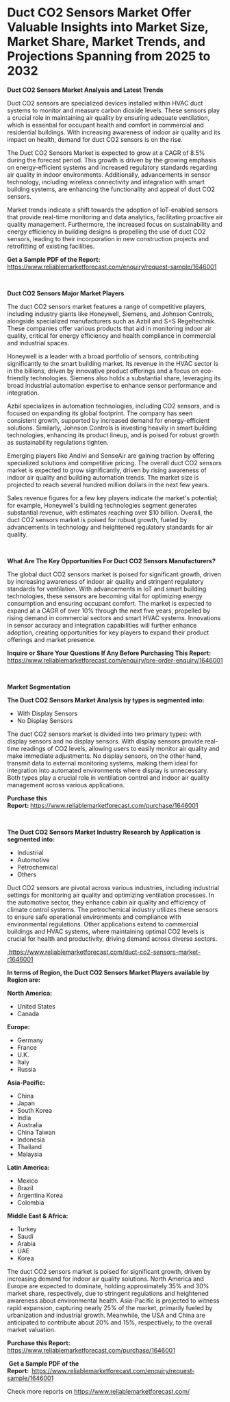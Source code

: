 <p><h1>Duct CO2 Sensors Market Offer Valuable Insights into Market Size, Market Share, Market Trends, and Projections Spanning from 2025 to 2032</h1></p><p><strong>Duct CO2 Sensors Market Analysis and Latest Trends</strong></p>
<p><p>Duct CO2 sensors are specialized devices installed within HVAC duct systems to monitor and measure carbon dioxide levels. These sensors play a crucial role in maintaining air quality by ensuring adequate ventilation, which is essential for occupant health and comfort in commercial and residential buildings. With increasing awareness of indoor air quality and its impact on health, demand for duct CO2 sensors is on the rise.</p><p>The Duct CO2 Sensors Market is expected to grow at a CAGR of 8.5% during the forecast period. This growth is driven by the growing emphasis on energy-efficient systems and increased regulatory standards regarding air quality in indoor environments. Additionally, advancements in sensor technology, including wireless connectivity and integration with smart building systems, are enhancing the functionality and appeal of duct CO2 sensors.</p><p>Market trends indicate a shift towards the adoption of IoT-enabled sensors that provide real-time monitoring and data analytics, facilitating proactive air quality management. Furthermore, the increased focus on sustainability and energy efficiency in building designs is propelling the use of duct CO2 sensors, leading to their incorporation in new construction projects and retrofitting of existing facilities.</p></p>
<p><strong>Get a Sample PDF of the Report:&nbsp;</strong> <a href="https://www.reliablemarketforecast.com/enquiry/request-sample/1646001?utm_campaign=2253&utm_medium=2&utm_source=Github&utm_content=ia&utm_term=21022025&utm_id=duct-co2-sensors">https://www.reliablemarketforecast.com/enquiry/request-sample/1646001</a></p>
<p>&nbsp;</p>
<p><strong>Duct CO2 Sensors Major Market Players</strong></p>
<p><p>The duct CO2 sensors market features a range of competitive players, including industry giants like Honeywell, Siemens, and Johnson Controls, alongside specialized manufacturers such as Azbil and S+S Regeltechnik. These companies offer various products that aid in monitoring indoor air quality, critical for energy efficiency and health compliance in commercial and industrial spaces.</p><p>Honeywell is a leader with a broad portfolio of sensors, contributing significantly to the smart building market. Its revenue in the HVAC sector is in the billions, driven by innovative product offerings and a focus on eco-friendly technologies. Siemens also holds a substantial share, leveraging its broad industrial automation expertise to enhance sensor performance and integration.</p><p>Azbil specializes in automation technologies, including CO2 sensors, and is focused on expanding its global footprint. The company has seen consistent growth, supported by increased demand for energy-efficient solutions. Similarly, Johnson Controls is investing heavily in smart building technologies, enhancing its product lineup, and is poised for robust growth as sustainability regulations tighten.</p><p>Emerging players like Andivi and SenseAir are gaining traction by offering specialized solutions and competitive pricing. The overall duct CO2 sensors market is expected to grow significantly, driven by rising awareness of indoor air quality and building automation trends. The market size is projected to reach several hundred million dollars in the next few years.</p><p>Sales revenue figures for a few key players indicate the market's potential; for example, Honeywell's building technologies segment generates substantial revenue, with estimates reaching over $10 billion. Overall, the duct CO2 sensors market is poised for robust growth, fueled by advancements in technology and heightened regulatory standards for air quality.</p></p>
<p>&nbsp;</p>
<p><strong>What Are The Key Opportunities For Duct CO2 Sensors Manufacturers?</strong></p>
<p><p>The global duct CO2 sensors market is poised for significant growth, driven by increasing awareness of indoor air quality and stringent regulatory standards for ventilation. With advancements in IoT and smart building technologies, these sensors are becoming vital for optimizing energy consumption and ensuring occupant comfort. The market is expected to expand at a CAGR of over 10% through the next five years, propelled by rising demand in commercial sectors and smart HVAC systems. Innovations in sensor accuracy and integration capabilities will further enhance adoption, creating opportunities for key players to expand their product offerings and market presence.</p></p>
<p><strong>Inquire or Share Your Questions If Any Before Purchasing This Report:</strong> <a href="https://www.reliablemarketforecast.com/enquiry/pre-order-enquiry/1646001?utm_campaign=2253&utm_medium=2&utm_source=Github&utm_content=ia&utm_term=21022025&utm_id=duct-co2-sensors">https://www.reliablemarketforecast.com/enquiry/pre-order-enquiry/1646001</a></p>
<p>&nbsp;</p>
<p><strong>Market Segmentation</strong></p>
<p><strong>The Duct CO2 Sensors Market Analysis by types is segmented into:</strong></p>
<p><ul><li>With Display Sensors</li><li>No Display Sensors</li></ul></p>
<p><p>The duct CO2 sensors market is divided into two primary types: with display sensors and no display sensors. With display sensors provide real-time readings of CO2 levels, allowing users to easily monitor air quality and make immediate adjustments. No display sensors, on the other hand, transmit data to external monitoring systems, making them ideal for integration into automated environments where display is unnecessary. Both types play a crucial role in ventilation control and indoor air quality management across various applications.</p></p>
<p><strong>Purchase this Report:&nbsp;</strong><a href="https://www.reliablemarketforecast.com/purchase/1646001?utm_campaign=2253&utm_medium=2&utm_source=Github&utm_content=ia&utm_term=21022025&utm_id=duct-co2-sensors">https://www.reliablemarketforecast.com/purchase/1646001</a></p>
<p>&nbsp;</p>
<p><strong>The Duct CO2 Sensors Market Industry Research by Application is segmented into:</strong></p>
<p><ul><li>Industrial</li><li>Automotive</li><li>Petrochemical</li><li>Others</li></ul></p>
<p><p>Duct CO2 sensors are pivotal across various industries, including industrial settings for monitoring air quality and optimizing ventilation processes. In the automotive sector, they enhance cabin air quality and efficiency of climate control systems. The petrochemical industry utilizes these sensors to ensure safe operational environments and compliance with environmental regulations. Other applications extend to commercial buildings and HVAC systems, where maintaining optimal CO2 levels is crucial for health and productivity, driving demand across diverse sectors.</p></p>
<p><a href="https://www.reliablemarketforecast.com/duct-co2-sensors-market-r1646001?utm_campaign=2253&utm_medium=2&utm_source=Github&utm_content=ia&utm_term=21022025&utm_id=duct-co2-sensors">&nbsp;https://www.reliablemarketforecast.com/duct-co2-sensors-market-r1646001</a></p>
<p><strong>In terms of Region, the Duct CO2 Sensors Market Players available by Region are:</strong></p>
<p>
    <p> <strong> North America: </strong>
        <ul>
            <li>United States</li>
            <li>Canada</li>
        </ul>
        </p> 
    <p> <strong> Europe: </strong>
        <ul>
            <li>Germany</li>
            <li>France</li>
            <li>U.K.</li>
            <li>Italy</li>
            <li>Russia</li>
        </ul>
        </p> 
    <p> <strong> Asia-Pacific: </strong>
        <ul>
            <li>China</li>
            <li>Japan</li>
            <li>South Korea</li>
            <li>India</li>
            <li>Australia</li>
            <li>China Taiwan</li>
            <li>Indonesia</li>
            <li>Thailand</li>
            <li>Malaysia</li>
        </ul>
        </p> 
    <p> <strong> Latin America: </strong>
        <ul>
            <li>Mexico</li>
            <li>Brazil</li>
            <li>Argentina Korea</li>
            <li>Colombia</li>
        </ul>
        </p> 
    <p> <strong> Middle East & Africa: </strong>
        <ul>
            <li>Turkey</li>
            <li>Saudi</li>
            <li>Arabia</li>
            <li>UAE</li>
            <li>Korea</li>
        </ul>
    </p>
    </p>
<p><p>The duct CO2 sensors market is poised for significant growth, driven by increasing demand for indoor air quality solutions. North America and Europe are expected to dominate, holding approximately 35% and 30% market share, respectively, due to stringent regulations and heightened awareness about environmental health. Asia-Pacific is projected to witness rapid expansion, capturing nearly 25% of the market, primarily fueled by urbanization and industrial growth. Meanwhile, the USA and China are anticipated to contribute about 20% and 15%, respectively, to the overall market valuation.</p></p>
<p><strong>Purchase this Report: </strong><a href="https://www.reliablemarketforecast.com/purchase/1646001?utm_campaign=2253&utm_medium=2&utm_source=Github&utm_content=ia&utm_term=21022025&utm_id=duct-co2-sensors">https://www.reliablemarketforecast.com/purchase/1646001</a></p>
<p>&nbsp;<strong>Get a Sample PDF of the Report:&nbsp;&nbsp;</strong><a href="https://www.reliablemarketforecast.com/enquiry/request-sample/1646001?utm_campaign=2253&utm_medium=2&utm_source=Github&utm_content=ia&utm_term=21022025&utm_id=duct-co2-sensors">https://www.reliablemarketforecast.com/enquiry/request-sample/1646001</a></p>
<p><strong></strong></p>
<p>Check more reports on <a href="https://www.reliablemarketforecast.com/?utm_campaign=2253&utm_medium=2&utm_source=Github&utm_content=ia&utm_term=21022025&utm_id=duct-co2-sensors">https://www.reliablemarketforecast.com/</a></p>